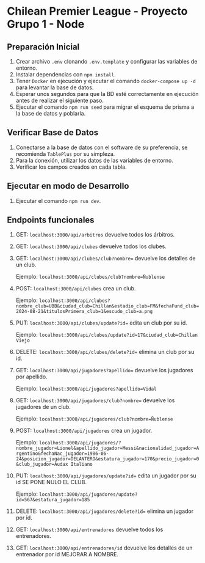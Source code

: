 # Chilean Premier League - Proyecto Grupo 1 - Node

## Preparación Inicial

1. Crear archivo `.env` clonando `.env.template` y configurar las variables de entorno.
2. Instalar dependencias con `npm install`.
3. Tener `Docker` en ejecución y ejecutar el comando `docker-compose up -d` para levantar la base de datos.
4. Esperar unos segundos para que la BD esté correctamente en ejecución antes de realizar el siguiente paso.
5. Ejecutar el comando `npm run seed` para migrar el esquema de prisma a la base de datos y poblarla.

## Verificar Base de Datos

1. Conectarse a la base de datos con el software de su preferencia, se recomienda `TablePlus` por su simpleza.
2. Para la conexión, utilizar los datos de las variables de entorno.
3. Verificar los campos creados en cada tabla.

## Ejecutar en modo de Desarrollo

1. Ejecutar el comando `npm run dev`.

## Endpoints funcionales

1. GET: `localhost:3000/api/arbitros` devuelve todos los árbitros.

2. GET: `localhost:3000/api/clubes` devuelve todos los clubes.

3. GET: `localhost:3000/api/clubes/club?nombre=` devuelve los detalles de un club.

   Ejemplo: `localhost:3000/api/clubes/club?nombre=Ñublense`

4. POST: `localhost:3000/api/clubes` crea un club.

   Ejemplo: `localhost:3000/api/clubes?nombre_club=UBB&ciudad_club=Chillan&estadio_club=FM&fechaFund_club=2024-08-21&titulosPrimera_club=1&escudo_club=a.png`

5. PUT: `localhost:3000/api/clubes/update?id=` edita un club por su id.

   Ejemplo: `localhost:3000/api/clubes/update?id=17&ciudad_club=Chillan Viejo`

6. DELETE: `localhost:3000/api/clubes/delete?id=` elimina un club por su id.

7. GET: `localhost:3000/api/jugadores?apellido=` devuelve los jugadores por apellido.

   Ejemplo: `localhost:3000/api/jugadores?apellido=Vidal`

8. GET: `localhost:3000/api/jugadores/club?nombre=` devuelve los jugadores de un club.

   Ejemplo: `localhost:3000/api/jugadores/club?nombre=Ñublense`

9. POST: `localhost:3000/api/jugadores` crea un jugador.

   Ejemplo: `localhost:3000/api/jugadores/?nombre_jugador=Lionel&apellido_jugador=Messi&nacionalidad_jugador=Argentino&fechaNac_jugador=1986-06-24&posicion_jugador=DELANTERO&estatura_jugador=170&precio_jugador=0&club_jugador=Audax Italiano`

10. PUT: `localhost:3000/api/jugadores/update?id=` edita un jugador por su id SE PONE NULO EL CLUB.

    Ejemplo: `localhost:3000/api/jugadores/update?id=567&estatura_jugador=185`

11. DELETE: `localhost:3000/api/jugadores/delete?id=` elimina un jugador por id.

12. GET: `localhost:3000/api/entrenadores` devuelve todos los entrenadores.

13. GET: `localhost:3000/api/entrenadores/id` devuelve los detalles de un entrenador por id MEJORAR A NOMBRE.
